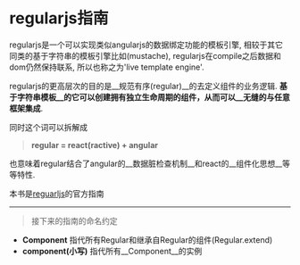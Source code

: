 # regularjs指南


regularjs是一个可以实现类似angularjs的数据绑定功能的模板引擎, 相较于其它同类的基于字符串的模板引擎比如(mustache), regularjs在compile之后数据和dom仍然保持联系, 所以也称之为'live template engine'.

regularjs的更高层次的目的是__规范有序(regular)__的去定义组件的业务逻辑. __基于字符串模板__的它可以创建拥有独立生命周期的组件，从而可以__无缝的与任意框架集成__.

同时这个词可以拆解成

> __regular = react(ractive) + angular__

也意味着regular结合了angular的__数据脏检查机制__和react的__组件化思想__等等特性.


本书是[reguarljs](https://github.com/regularjs/regular)的官方指南

-----------

>接下来的指南的命名约定
* __Component__  指代所有Regular和继承自Regular的组件(Regular.extend)
* __component(小写)__  指代所有__Component__的实例








